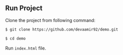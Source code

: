 ## Run Project

Clone the project from following command: 

```sh
$ git clone https://github.com/devaamir92/demo.git
```

```sh
$ cd demo
```

Run `index.html` file.